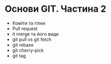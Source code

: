 # Основи GIT. Частина 2

- Коміти та гілки
- Pull request
- it merge та його види
- git pull vs git fetch
- git rebase
- git cherry-pick
- git tag
